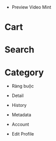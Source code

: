 - Preview Video Mint

# Cart
# Search
# Category

- Ràng buộc

- Detail

- History

- Metadata

- Account

- Edit Profile